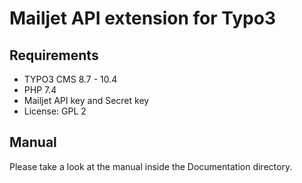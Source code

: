# Mailjet API extension for Typo3

## Requirements

- TYPO3 CMS 8.7 - 10.4
- PHP 7.4
- Mailjet API key and Secret key
- License: GPL 2

## Manual

Please take a look at the manual inside the Documentation directory.
